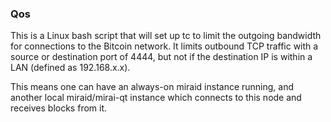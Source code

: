 ### Qos ###

This is a Linux bash script that will set up tc to limit the outgoing bandwidth for connections to the Bitcoin network. It limits outbound TCP traffic with a source or destination port of 4444, but not if the destination IP is within a LAN (defined as 192.168.x.x).

This means one can have an always-on miraid instance running, and another local miraid/mirai-qt instance which connects to this node and receives blocks from it.
